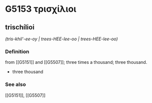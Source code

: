 # G5153 τρισχίλιοι

## trischílioi

_(tris-khil'-ee-oy | trees-HEE-lee-oo | trees-HEE-lee-oo)_

### Definition

from [[G5151]] and [[G5507]]; three times a thousand; three thousand.

- three thousand

### See also

[[G5151]], [[G5507]]

